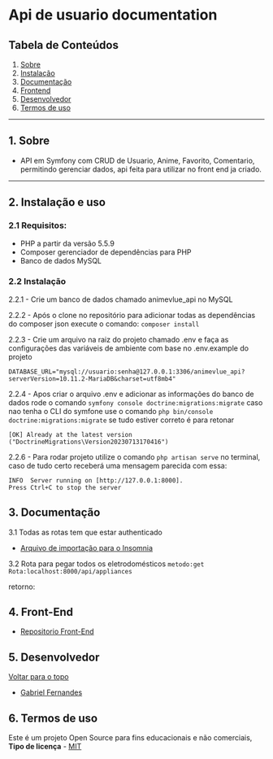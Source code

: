 
# Api de usuario documentation

## Tabela de Conteúdos

1. [Sobre](#sobre)
2. [Instalação](#install)
3. [Documentação](#doc)
4. [Frontend](#frontend)
5. [Desenvolvedor](#devs)
6. [Termos de uso](#terms)


---

<a name="sobre"></a>

## 1. Sobre

- API em Symfony com CRUD de Usuario, Anime, Favorito, Comentario, permitindo gerenciar dados, api feita para utilizar no front end ja criado.

---
<a name="install"></a>

## 2. Instalação e uso

### 2.1 Requisitos:
- PHP a partir da versão 5.5.9
- Composer gerenciador de dependências para PHP
- Banco de dados MySQL

### 2.2 Instalação
2.2.1 - Crie um banco de dados chamado animevlue_api no MySQL

2.2.2 - Após o clone no repositório para adicionar todas as dependências do composer json execute o comando: 
`composer install` 

2.2.3 - Crie um arquivo na raiz do projeto chamado .env e faça as configurações das variáveis de ambiente com base no .env.example do projeto
```
DATABASE_URL="mysql://usuario:senha@127.0.0.1:3306/animevlue_api?serverVersion=10.11.2-MariaDB&charset=utf8mb4"
```

2.2.4 - Apos criar o arquivo .env e adicionar as informações do banco de dados rode o comando `symfony console doctrine:migrations:migrate` caso nao tenha o CLI do symfone use o comando `php bin/console doctrine:migrations:migrate` se tudo estiver correto é para retonar
```
[OK] Already at the latest version ("DoctrineMigrations\Version20230713170416")

```

2.2.6 - Para rodar projeto utilize o comando `php artisan serve` no terminal, caso de tudo certo receberá uma mensagem parecida com essa:

```
INFO  Server running on [http://127.0.0.1:8000].
Press Ctrl+C to stop the server
```

<a name="doc"></a>

## 3. Documentação
3.1 Todas as rotas tem que estar authenticado
- <a name="insomina" href="https://drive.google.com/file/d/1Sv83ktRRqDbtTldyXm03xGAvItkVIVQE/view?usp=sharing" target="_blank">Arquivo de importação para o Insomnia</a>

3.2 Rota para pegar todos os eletrodomésticos `metodo:get Rota:localhost:8000/api/appliances` 

retorno:

<a name="frontend"></a>

## 4. Front-End
- <a name="Repositorio Back-End" href="https://github.com/gabriellfernandes/Elec-Shop-frontend" target="_blank">Repositorio Front-End</a>

<a name="devs"></a>

## 5. Desenvolvedor

[ Voltar para o topo ](#tabela-de-conteúdos)

- <a name="Gabriel-Fernandes" href="https://www.linkedin.com/in/gabriel-lima-fernandes/" target="_blank">Gabriel Fernandes</a>

<a name="terms"></a>

## 6. Termos de uso

Este é um projeto Open Source para fins educacionais e não comerciais, **Tipo de licença** - <a name="mit" href="https://opensource.org/licenses/MIT" target="_blank">MIT</a>
